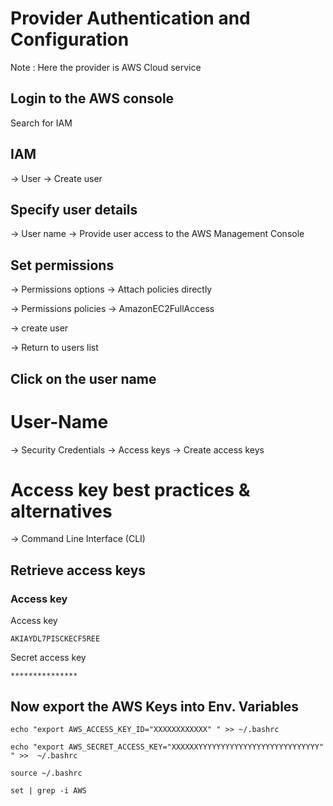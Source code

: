 
# Provider Authentication and Configuration

 Note : Here the provider is AWS Cloud service
## Login to the AWS console
  Search for IAM
  
## **IAM** 
-> User -> Create user

## **Specify user details** 
-> User name -> Provide user access to the AWS Management Console

## **Set permissions**
-> Permissions options -> Attach policies directly

-> Permissions policies -> AmazonEC2FullAccess

-> create user

-> Return to users list

 ## Click on the user name
 
 # **User-Name**       
-> Security Credentials -> Access keys -> Create access keys 

# **Access key best practices & alternatives**
-> Command Line Interface (CLI) 

## Retrieve access keys 

### **Access key**
 Access key                                
       
 ```                                  
 AKIAYDL7PISCKECF5REE                     
 ```                                 

 Secret access key
 ```
 ***************
 ```



 


## Now export the AWS Keys into Env. Variables

```
echo "export AWS_ACCESS_KEY_ID="XXXXXXXXXXXX" " >> ~/.bashrc
```

```
echo "export AWS_SECRET_ACCESS_KEY="XXXXXXYYYYYYYYYYYYYYYYYYYYYYYYYYY" " >>  ~/.bashrc
```

```
source ~/.bashrc
```

```
set | grep -i AWS
```
